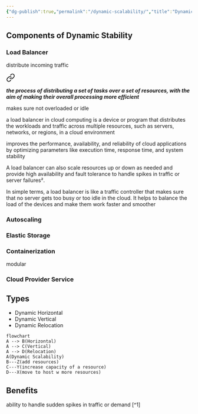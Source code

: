 ```yaml
---
{"dg-publish":true,"permalink":"/dynamic-scalability/","title":"Dynamic Stability","tags":["cloudcomputing"],"created":"2023-03-21","updated":""}
---
```



## Components of Dynamic Stability 
### Load Balancer
distribute incoming traffic

<div class="transclusion internal-embed is-loaded"><a class="markdown-embed-link" href="/load-balancer/" aria-label="Open link"><svg xmlns="http://www.w3.org/2000/svg" width="24" height="24" viewBox="0 0 24 24" fill="none" stroke="currentColor" stroke-width="2" stroke-linecap="round" stroke-linejoin="round" class="svg-icon lucide-link"><path d="M10 13a5 5 0 0 0 7.54.54l3-3a5 5 0 0 0-7.07-7.07l-1.72 1.71"></path><path d="M14 11a5 5 0 0 0-7.54-.54l-3 3a5 5 0 0 0 7.07 7.07l1.71-1.71"></path></svg></a><div class="markdown-embed">





***the process of distributing a set of tasks over a set of resources, with the aim of making their overall processing more efficient***

makes sure not overloaded or idle 

a load balancer in cloud computing is a device or program that distributes the workloads and traffic across multiple resources, such as servers, networks, or regions, in a cloud environment

improves the performance, availability, and reliability of cloud applications by optimizing parameters like execution time, response time, and system stability

A load balancer can also scale resources up or down as needed and provide high availability and fault tolerance to handle spikes in traffic or server failures².

In simple terms, a load balancer is like a traffic controller that makes sure that no server gets too busy or too idle in the cloud. It helps to balance the load of the devices and make them work faster and smoother




</div></div>

### Autoscaling
### Elastic Storage
### Containerization
modular 
### Cloud Provider Service

## Types 
- Dynamic Horizontal
- Dynamic Vertical 
- Dynamic Relocation

```mermaid
flowchart
A --> B(Horizontal)
A --> C(Vertical) 
A --> D(Relocation) 
A(Dynamic Scalability)
B---Z(add resources)
C---Y(increase capacity of a resource)
D---X(move to host w more resources)
```

## Benefits
ability to handle sudden spikes in traffic or demand [^1]


